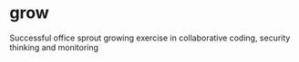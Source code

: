 # grow
Successful office sprout growing exercise in collaborative coding, security thinking and monitoring
